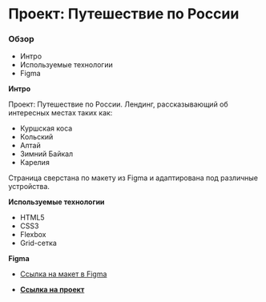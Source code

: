 # Проект: Путешествие по России

### Обзор
* Интро
* Используемые технологии
* Figma


**Интро**

Проект: Путешествие по России.
Лендинг, рассказывающий об интересных местах таких как:

* Куршская коса
* Кольский
* Алтай
* Зимний Байкал
* Карелия

Страница сверстана по макету из Figma и адаптирована под различные устройства.

**Используемые технологии**
* HTML5
* CSS3
* Flexbox
* Grid-сетка

**Figma**

* [Ссылка на макет в Figma](https://www.figma.com/file/5S2WSbEFL6awjVWJ0NWL8Q/Sprint-3_-Russia-_-desktop-mobile?node-id=28503%3A0)

* [**Ссылка на проект**](https://warcuer.github.io/russian-travel/)